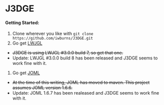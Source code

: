 # J3DGE

#### Getting Started: ####
1. Clone wherever you like with `git clone https://github.com/iwburns/J3DGE.git`
1. Go get [LWJGL](https://www.lwjgl.org/)
  * <del>J3DGE is using LWJGL #3.0.0 build 7, so get that one.</del>
  * Update: LWJGL #3.0.0 build 8 has been released and J3DGE seems to work fine with it.
1. Go get [JOML](http://joml-ci.github.io/JOML/)
  * <del>At the time of this writing, JOML has moved to maven.  This project assumes JOML version 1.6.6.</del>
  * Update: JOML 1.6.7 has been realeased and J3DGE seems to work fine with it.

